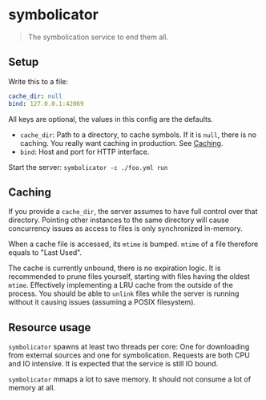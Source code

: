 # symbolicator

> The symbolication service to end them all.

## Setup

Write this to a file:

```yaml
cache_dir: null
bind: 127.0.0.1:42069
```

All keys are optional, the values in this config are the defaults.

* `cache_dir`: Path to a directory, to cache symbols. If it is `null`, there is
  no caching. You really want caching in production. See
  [Caching](#ref-caching).
* `bind`: Host and port for HTTP interface.

Start the server: `symbolicator -c ./foo.yml run`

## Caching

<a name=ref-caching />

If you provide a `cache_dir`, the server assumes to have full control over that
directory. Pointing other instances to the same directory will cause
concurrency issues as access to files is only synchronized in-memory.

When a cache file is accessed, its `mtime` is bumped. `mtime` of a file
therefore equals to "Last Used".

The cache is currently unbound, there is no expiration logic. It is recommended
to prune files yourself, starting with files having the oldest `mtime`.
Effectively implementing a LRU cache from the outside of the process. You
should be able to `unlink` files while the server is running without it causing
issues (assuming a POSIX filesystem).

## Resource usage

`symbolicator` spawns at least two threads per core: One for downloading from
external sources and one for symbolication. Requests are both CPU and IO
intensive. It is expected that the service is still IO bound.

`symbolicator` mmaps a lot to save memory. It should not consume a lot of
memory at all.
